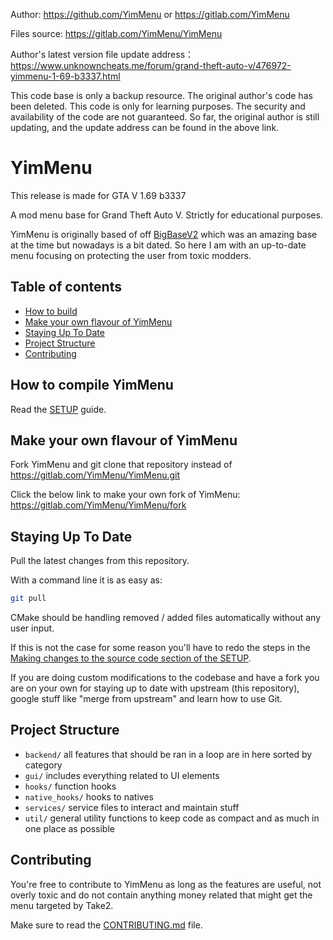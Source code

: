 Author: https://github.com/YimMenu or https://gitlab.com/YimMenu

Files source: https://gitlab.com/YimMenu/YimMenu

Author's latest version file update address：https://www.unknowncheats.me/forum/grand-theft-auto-v/476972-yimmenu-1-69-b3337.html

This code base is only a backup resource. The original author's code has been deleted. This code is only for learning purposes. The security and availability of the code are not guaranteed. So far, the original author is still updating, and the update address can be found in the above link.

# YimMenu

This release is made for GTA V 1.69 b3337

A mod menu base for Grand Theft Auto V.
Strictly for educational purposes.

YimMenu is originally based of off [BigBaseV2](https://github.com/Pocakking/BigBaseV2) which was an amazing base at the time but nowadays is a bit dated.
So here I am with an up-to-date menu focusing on protecting the user from toxic modders.

## Table of contents

 * [How to build](#how-to-build)
 * [Make your own flavour of YimMenu](#make-your-own-flavour-of-yimmenu)
 * [Staying Up To Date](#staying-up-to-date)
 * [Project Structure](#project-structure)
 * [Contributing](#contributing)
 
## How to compile YimMenu

Read the [SETUP](https://gitlab.com/YimMenu/YimMenu/wiki/Setup-your-PC-for-YimMenu-Development) guide.

## Make your own flavour of YimMenu

Fork YimMenu and git clone that repository instead of https://gitlab.com/YimMenu/YimMenu.git

Click the below link to make your own fork of YimMenu:
https://gitlab.com/YimMenu/YimMenu/fork
  
## Staying Up To Date

Pull the latest changes from this repository.

With a command line it is as easy as:

```bash
git pull
```

CMake should be handling removed / added files automatically without any user input.

If this is not the case for some reason you'll have to redo the steps in the [Making changes to the source code section of the SETUP](https://gitlab.com/YimMenu/YimMenu/wiki/Setup-your-PC-for-YimMenu-Development#making-changes-to-the-source-code).

If you are doing custom modifications to the codebase and have a fork you are on your own for staying up to date with upstream (this repository), google stuff like "merge from upstream" and learn how to use Git.

## Project Structure

- `backend/` all features that should be ran in a loop are in here sorted by category
- `gui/` includes everything related to UI elements
- `hooks/` function hooks
- `native_hooks/` hooks to natives
- `services/` service files to interact and maintain stuff
- `util/` general utility functions to keep code as compact and as much in one place as possible

## Contributing

You're free to contribute to YimMenu as long as the features are useful, not overly toxic and do not contain anything money related that might get the menu targeted by Take2.

Make sure to read the [CONTRIBUTING.md](CONTRIBUTING.md) file.
